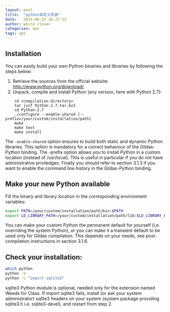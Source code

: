 ```yaml
---
layout: post
title:  "python自定义安装"
date:   2015-06-23 16:27:12
author: white clover
categories: ops
tags: ops
---
```


## Installation

You can easily build your own Python binaries and libraries by following the steps below:


1. Retrieve the sources from the official website: http://www.python.org/download/
2. Unpack, compile and install Python (any version, here with Python 2.7):

```
    cd <compilation-directory>
    tar jvzf Python-2.7.tar.bz2
    cd Python-2.7
    ./configure --enable-shared [--prefix=/your/custom/installation/path]
    make
    make test
    make install
```

The `-enable-shared` option ensures to build both static and dynamic Python libraries. This option is mandatory for a correct behaviour of the Gildas-Python binding. The -prefix option allows you to install Python in a custom location (instead of /usr/local). This is useful in particular if you do not have administrative priviledges. Finally you should refer to section 3.1.3 if you want to enable the command line history in the Gildas-Python binding.

## Make your new Python available

Fill the binary and library location in the corresponding environment variables:

```bash
export PATH=/your/custom/installation/path/bin:$PATH
export LD_LIBRARY_PATH=/your/custom/installation/path/lib:$LD_LIBRARY_PATH
```

You can make your custom Python the permanent default for yourself (i.e. overriding the system Python), or you can make it a transient default to be used only for Gildas compilation. This depends on your needs, see post-compilation instructions in section 3.1.6.

## Check your installation:

```bash
which python
python -V
python -c "import sqlite3"
```

sqlite3 Python module is optional, needed only for the extension named Weeds for Class. If import sqlite3 fails, install (or ask your system administrator) sqlite3 headers on your system (system package providing sqlite3.h i.e. sqlite3-devel), and restart from step 2.

